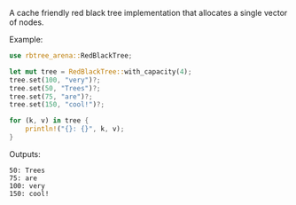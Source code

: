 A cache friendly red black tree implementation that allocates a single vector of nodes.

Example:

```rust
use rbtree_arena::RedBlackTree;

let mut tree = RedBlackTree::with_capacity(4);
tree.set(100, "very")?;
tree.set(50, "Trees")?;
tree.set(75, "are")?;
tree.set(150, "cool!")?;

for (k, v) in tree {
    println!("{}: {}", k, v);
}
```

Outputs:

```
50: Trees
75: are
100: very
150: cool!
```
